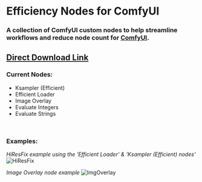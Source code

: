 Efficiency Nodes for ComfyUI
=======
### A collection of ComfyUI custom nodes to help streamline workflows and reduce node count for <a href="https://github.com/comfyanonymous/ComfyUI" >ComfyUI</a>.
## [Direct Download Link](https://github.com/LucianoCirino/efficiency-nodes-comfyui/releases/download/v1.0/efficiency-nodes-comfyui.v1.0.zip)

### **Current Nodes:**
* Ksampler (Efficient)
* Efficient Loader
* Image Overlay
* Evaluate Integers
* Evaluate Strings

<br> 


### **Examples:**
  
*HiResFix example using the 'Efficient Loader' & 'Ksampler (Efficient) nodes'*
![HiResFix](https://user-images.githubusercontent.com/112517630/230495296-1d6e9e5d-2b86-4c69-90c7-2ba797b13bf4.png)

*Image Overlay node example*
![ImgOverlay](https://user-images.githubusercontent.com/112517630/230495326-1c4482b8-f938-4bd7-8706-00c05babb8ec.png)
